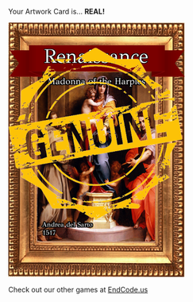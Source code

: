 Your Artwork Card is... 
  **REAL!**
 
 ![alt text](ArtworMadonna_of_the_Harpies_Real[face,1].png?raw=true "Artwork Card")  
 
 
 
 
 
 Check out our other games at [EndCode.us](https://endcode.us/)